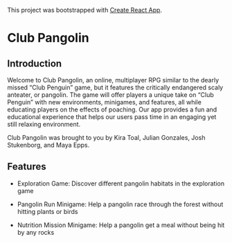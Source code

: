 This project was bootstrapped with [Create React App](https://github.com/facebook/create-react-app).

# Club Pangolin

## Introduction
Welcome to Club Pangolin, an online, multiplayer RPG similar to the dearly missed “Club Penguin” game, but it features the critically endangered scaly anteater, or pangolin. The game will offer players a unique take on “Club Penguin” with new environments, minigames, and features, all while educating players on the effects of poaching. Our  app provides a fun and educational experience that helps our users pass time in an engaging yet still relaxing environment.

Club Pangolin was brought to you by Kira Toal, Julian Gonzales, Josh Stukenborg, and Maya Epps. 

## Features
- Exploration Game: 
  Discover different pangolin habitats in the exploration game

- Pangolin Run Minigame: 
  Help a pangolin race through the forest without hitting plants or birds

- Nutrition Mission Minigame: 
  Help a pangolin get a meal without being hit by any rocks
